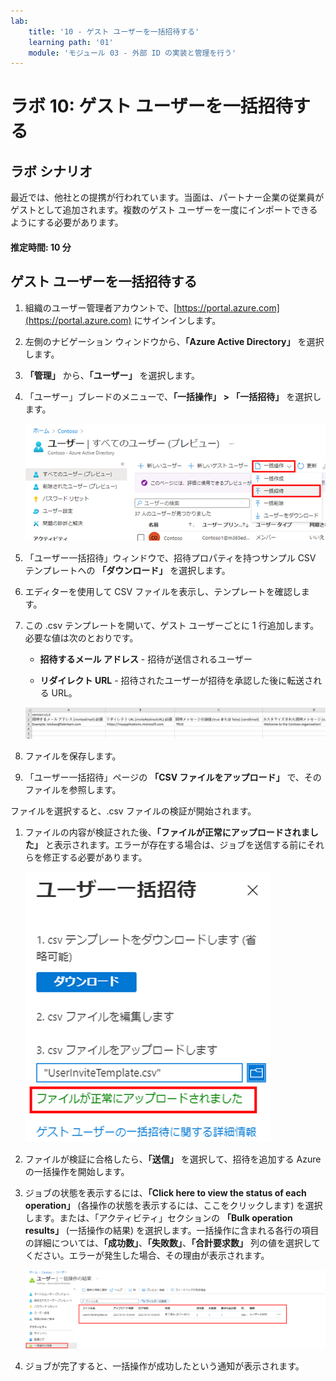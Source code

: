 ```yaml
---
lab:
    title: '10 - ゲスト ユーザーを一括招待する'
    learning path: '01'
    module: 'モジュール 03 - 外部 ID の実装と管理を行う'
---
```


# ラボ 10: ゲスト ユーザーを一括招待する

## ラボ シナリオ

最近では、他社との提携が行われています。当面は、パートナー企業の従業員がゲストとして追加されます。複数のゲスト ユーザーを一度にインポートできるようにする必要があります。

#### 推定時間: 10 分

## ゲスト ユーザーを一括招待する

1. 組織のユーザー管理者アカウントで、[https://portal.azure.com](https://portal.azure.com) にサインインします。

1. 左側のナビゲーション ウィンドウから、**「Azure Active Directory」** を選択します。

1. **「管理」** から、**「ユーザー」** を選択します。

1. 「ユーザー」ブレードのメニューで、**「一括操作」 > 「一括招待」** を選択します。

     ![「一括操作」と「一括招待」のメニュー オプションが強調表示された「すべてのユーザー」ページを表示する画面イメージ](./media/lp1-mod3-bulk-invite-option.png)

1. 「ユーザー一括招待」ウィンドウで、招待プロパティを持つサンプル CSV テンプレートへの **「ダウンロード」** を選択します。

1. エディターを使用して CSV ファイルを表示し、テンプレートを確認します。

1. この .csv テンプレートを開いて、ゲスト ユーザーごとに 1 行追加します。必要な値は次のとおりです。

    - **招待するメール アドレス** - 招待が送信されるユーザー

    - **リダイレクト URL** - 招待されたユーザーが招待を承認した後に転送される URL。

    ![ゲスト一括招待のテンプレート CSV の例を表示する画面イメージ](./media/lp1-mod3-template-csv.png)

1. ファイルを保存します。

1. 「ユーザー一括招待」ページの **「CSV ファイルをアップロード」** で、そのファイルを参照します。

ファイルを選択すると、.csv ファイルの検証が開始されます。

1. ファイルの内容が検証された後、**「ファイルが正常にアップロードされました」** と表示されます。エラーが存在する場合は、ジョブを送信する前にそれらを修正する必要があります。

    ![「ファイルが正常にアップロードされました」というメッセージが強調表示された「ユーザー一括招待」を表示する画面イメージ](./media/lp1-mod3-bulk-invite-users-upload-csv.png)

1. ファイルが検証に合格したら、**「送信」** を選択して、招待を追加する Azure の一括操作を開始します。

1. ジョブの状態を表示するには、**「Click here to view the status of each operation」** (各操作の状態を表示するには、ここをクリックします) を選択します。または、「アクティビティ」セクションの **「Bulk operation results」** (一括操作の結果) を選択します。一括操作に含まれる各行の項目の詳細については、**「成功数」**、**「失敗数」**、**「合計要求数」** 列の値を選択してください。エラーが発生した場合、その理由が表示されます。

    ![一括操作の結果を表示する画面イメージ](./media/lp1-mod3-bulk-operations-results.png)

1. ジョブが完了すると、一括操作が成功したという通知が表示されます。
